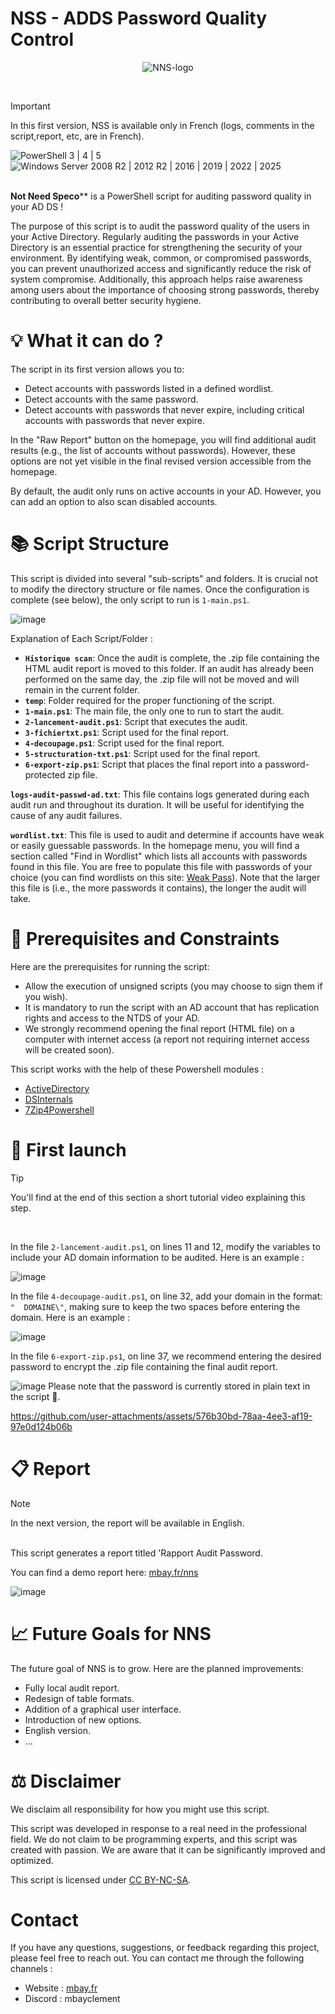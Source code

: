 # NSS - ADDS Password Quality Control

<p align="center">
  <img src="https://github.com/user-attachments/assets/08d71f9e-65ed-412a-ae9b-55357ce99028" alt="NNS-logo"/>
</p>
<br>

> [!IMPORTANT]
>In this first version, NSS is available only in French (logs, comments in the script,report, etc, are in French).
<div >
    <img src="https://camo.githubusercontent.com/946082f2606913f2cbdf6dc3fdaf466ebee3dfdd27d0b171d7ed8fd34dc2718a/68747470733a2f2f696d672e736869656c64732e696f2f62616467652f506f7765725368656c6c2d3325323025374325323034253230253743253230352d3030303046462e7376673f6c6f676f3d506f7765725368656c6c" alt="PowerShell 3 | 4 | 5" data-canonical-src="https://img.shields.io/badge/PowerShell-3%20%7C%204%20%7C%205-0000FF.svg?logo=PowerShell">
    <img src="https://camo.githubusercontent.com/fa00540bee7cf28bb96d38201d5baacedf8fcd5a7f41388541ed4748170811d2/68747470733a2f2f696d672e736869656c64732e696f2f62616467652f57696e646f77732532305365727665722d323030382532305232253230253743253230323031322532305232253230253743253230323031362532302537432532303230313925323025374325323032303232253743253230323032352d3030376262382e7376673f6c6f676f3d57696e646f77732532303131" alt="Windows Server 2008 R2 | 2012 R2 | 2016 | 2019 | 2022 | 2025" data-canonical-src="https://img.shields.io/badge/Windows%20Server-2008%20R2%20%7C%202012%20R2%20%7C%202016%20%7C%202019%20%7C%202022%7C%202025-007bb8.svg?logo=Windows%2011">
</div>
<br>

**Not Need Speco**** is a PowerShell script for auditing password quality in your AD DS !

The purpose of this script is to audit the password quality of the users in your Active Directory. Regularly auditing the passwords in your Active Directory is an essential practice for strengthening the security of your environment. By identifying weak, common, or compromised passwords, you can prevent unauthorized access and significantly reduce the risk of system compromise. Additionally, this approach helps raise awareness among users about the importance of choosing strong passwords, thereby contributing to overall better security hygiene.

# 💡 What it can do ?

The script in its first version allows you to:

- Detect accounts with passwords listed in a defined wordlist.
- Detect accounts with the same password.
- Detect accounts with passwords that never expire, including critical accounts with passwords that never expire.

In the "Raw Report" button on the homepage, you will find additional audit results (e.g., the list of accounts without passwords). However, these options are not yet visible in the final revised version accessible from the homepage.

By default, the audit only runs on active accounts in your AD. However, you can add an option to also scan disabled accounts.


# 📚 Script Structure

This script is divided into several "sub-scripts" and folders. It is crucial not to modify the directory structure or file names. Once the configuration is complete (see below), the only script to run is `1-main.ps1`.

![image](https://github.com/user-attachments/assets/3d870e78-f537-4f49-a00c-f0011aac5759)

Explanation of Each Script/Folder :

- **`Historique scan`**: Once the audit is complete, the .zip file containing the HTML audit report is moved to this folder. If an audit has already been performed on the same day, the .zip file will not be moved and will remain in the current folder.
- **`temp`**: Folder required for the proper functioning of the script.
- **`1-main.ps1`**: The main file, the only one to run to start the audit.
- **`2-lancement-audit.ps1`**: Script that executes the audit.
- **`3-fichiertxt.ps1`**: Script used for the final report.
- **`4-decoupage.ps1`**: Script used for the final report.
- **`5-structuration-txt.ps1`**: Script used for the final report.
- **`6-export-zip.ps1`**: Script that places the final report into a password-protected zip file.

**`logs-audit-passwd-ad.txt`**: This file contains logs generated during each audit run and throughout its duration. It will be useful for identifying the cause of any audit failures.

**`wordlist.txt`**: This file is used to audit and determine if accounts have weak or easily guessable passwords. In the homepage menu, you will find a section called "Find in Wordlist" which lists all accounts with passwords found in this file. You are free to populate this file with passwords of your choice (you can find wordlists on this site: [Weak Pass](https://weakpass.com/)). Note that the larger this file is (i.e., the more passwords it contains), the longer the audit will take.


# 🚨 Prerequisites and Constraints

Here are the prerequisites for running the script:

- Allow the execution of unsigned scripts (you may choose to sign them if you wish).
- It is mandatory to run the script with an AD account that has replication rights and access to the NTDS of your AD.
- We strongly recommend opening the final report (HTML file) on a computer with internet access (a report not requiring internet access will be created soon).

This script works with the help of these Powershell modules :

- [ActiveDirectory](https://learn.microsoft.com/en-us/powershell/module/activedirectory/?view=windowsserver2022-ps)
- [DSInternals](https://github.com/MichaelGrafnetter/DSInternals)
- [7Zip4Powershell](https://www.powershellgallery.com/packages/7Zip4Powershell/2.0.0)

# 🚀 First launch

> [!TIP]
> You'll find at the end of this section a short tutorial video explaining this step.

<br>

In the file `2-lancement-audit.ps1`, on lines 11 and 12, modify the variables to include your AD domain information to be audited. Here is an example :

![image](https://github.com/user-attachments/assets/45a35498-e2f0-4c52-8acf-b4fe4101526f)

In the file `4-decoupage-audit.ps1`, on line 32, add your domain in the format: `"  DOMAINE\"`, making sure to keep the two spaces before entering the domain. Here is an example :

![image](https://github.com/user-attachments/assets/af90e5a6-6732-4d87-b921-5e9118db7154)

In the file `6-export-zip.ps1`, on line 37, we recommend entering the desired password to encrypt the .zip file containing the final audit report.

![image](https://github.com/user-attachments/assets/601a0365-09d6-4d9d-acf5-9d30115d8041)
Please note that the password is currently stored in plain text in the script 🫨.
<br>

https://github.com/user-attachments/assets/576b30bd-78aa-4ee3-af19-97e0d124b06b

# 📋 Report 
> [!NOTE]
> In the next version, the report will be available in English.

<br>
This script generates a report titled 'Rapport Audit Password.


You can find a demo report here: [mbay.fr/nns](https://mbay.fr/nns)

![image](https://github.com/user-attachments/assets/db1899f6-ed9a-4d84-ae94-546fb2e84e3d)

# 📈 Future Goals for NNS

The future goal of NNS is to grow. Here are the planned improvements:

- Fully local audit report.
- Redesign of table formats.
- Addition of a graphical user interface.
- Introduction of new options.
- English version.
- ...

# ⚖️ Disclaimer

We disclaim all responsibility for how you might use this script.

This script was developed in response to a real need in the professional field. We do not claim to be programming experts, and this script was created with passion. We are aware that it can be significantly improved and optimized.

This script is licensed under [CC BY-NC-SA](https://creativecommons.org/licenses/by-nc-sa/4.0/deed.fr).

# Contact
If you have any questions, suggestions, or feedback regarding this project, please feel free to reach out. 
You can contact me through the following channels : 

- Website : [mbay.fr](https://mbay.fr/)
- Discord : mbayclement







